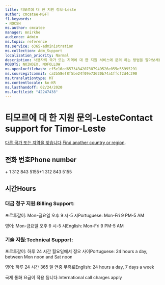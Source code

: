 ```yaml
---
title: 티모르에 대 한 지원 정보-Leste
author: cmcatee-MSFT
f1.keywords:
- NOCSH
ms.author: cmcatee
manager: mnirkhe
audience: Admin
ms.topic: reference
ms.service: o365-administration
ms.collection: Adm_Support
localization_priority: Normal
description: 사용자의 국가 또는 지역에 대 한 지원 서비스에 문의 하는 방법을 알아보세요.
ROBOTS: NOINDEX, NOFOLLOW
ms.openlocfilehash: cf5e16cd6573434207387949526e055e55995291
ms.sourcegitcommit: ca2b58ef8f5be24f09e73620b74a1ffcf2d4c290
ms.translationtype: MT
ms.contentlocale: ko-KR
ms.lasthandoff: 02/24/2020
ms.locfileid: "42247438"
---
```

# <a name="contact-support-for-timor-leste"></a><span data-ttu-id="f3114-103">티모르에 대 한 지원 문의-Leste</span><span class="sxs-lookup"><span data-stu-id="f3114-103">Contact support for Timor-Leste</span></span>

<span data-ttu-id="f3114-104">[다른 국가 또는 지역을 찾습니다](../contact-support-for-business-products.md).</span><span class="sxs-lookup"><span data-stu-id="f3114-104">[Find another country or region](../contact-support-for-business-products.md).</span></span>

## <a name="phone-number"></a><span data-ttu-id="f3114-105">전화 번호</span><span class="sxs-lookup"><span data-stu-id="f3114-105">Phone number</span></span>
<span data-ttu-id="f3114-106">+ 1 312 843 5155</span><span class="sxs-lookup"><span data-stu-id="f3114-106">+1 312 843 5155</span></span>

## <a name="hours"></a><span data-ttu-id="f3114-107">시간</span><span class="sxs-lookup"><span data-stu-id="f3114-107">Hours</span></span>
### <a name="billing-support"></a><span data-ttu-id="f3114-108">대금 청구 지원:</span><span class="sxs-lookup"><span data-stu-id="f3114-108">Billing Support:</span></span>

<span data-ttu-id="f3114-109">포르투갈어: Mon-금요일 오후 9 시-5 시</span><span class="sxs-lookup"><span data-stu-id="f3114-109">Portuguese: Mon-Fri 9 PM-5 AM</span></span>

<span data-ttu-id="f3114-110">영어: Mon-금요일 오후 9 시-5 시</span><span class="sxs-lookup"><span data-stu-id="f3114-110">English: Mon-Fri 9 PM-5 AM</span></span>

### <a name="technical-support"></a><span data-ttu-id="f3114-111">기술 지원:</span><span class="sxs-lookup"><span data-stu-id="f3114-111">Technical Support:</span></span>

<span data-ttu-id="f3114-112">포르투갈어: 하루 24 시간 월요일에서 정오 사이</span><span class="sxs-lookup"><span data-stu-id="f3114-112">Portuguese: 24 hours a day, between Mon noon and Sat noon</span></span>

<span data-ttu-id="f3114-113">영어: 하루 24 시간 365 일 연중 무휴로</span><span class="sxs-lookup"><span data-stu-id="f3114-113">English: 24 hours a day, 7 days a week</span></span>

<span data-ttu-id="f3114-114">국제 통화 요금이 적용 됩니다.</span><span class="sxs-lookup"><span data-stu-id="f3114-114">International call charges apply</span></span>